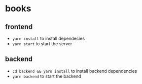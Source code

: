 # books

## frontend
- `yarn install` to install dependecies
- `yarn start` to start the server

## backend
- `cd backend && yarn install` to install backend dependencies
- `yarn backend` to start the backend
